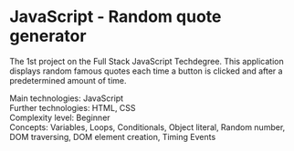 # JavaScript - Random quote generator
 The 1st project on the Full Stack JavaScript Techdegree.
 This application displays random famous quotes each time a button is clicked and after a predetermined amount of time.

 Main technologies: JavaScript<br>
 Further technologies: HTML, CSS<br>
 Complexity level: Beginner<br>
 Concepts: Variables, Loops, Conditionals, Object literal, Random number, DOM traversing, DOM element creation, Timing Events<br>
